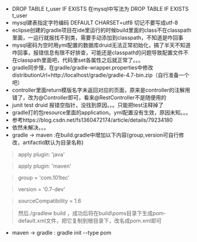 * DROP TABLE t_user IF EXISTS 在mysql中写法为  DROP TABLE IF EXISTS t_user
* mysql建表指定字符编码 DEFAULT CHARSET=utf8 切记不要写成utf-8
* eclipse创建的gradle项目在ide里运行的时候build里面的class不在classpath里面，一运行就报找不到类，需要手动添加到classpath，不知道是咋回事
* mysql密码为空时用yml配置的数据库druid无法正常初始化，搞了半天不知道咋回事，报错信息有限不好排查，可能还是classpath的问题导致配置文件不在classpath里面吧，代码里set各属性之后就正常了。。。
* gradle同步慢，在gradle/gradle-wrapper.properties中修改distributionUrl=http\://localhost/gradle/gradle-4.7-bin.zip（自行准备一个吧）
* controller里面return模版名字未返回对应的页面，原来是controller的注解用错了，改为@Controller即可，看来@RestController不是随便用的
* junit test druid 报错空指针，没找到原因。。。只能把test注释掉了
* gradle打的包resource里面的application。yml配置没有生效，原因未知。。。
* 参考https://blog.csdn.net/fs1360472174/article/details/79234180
* 依然未解决。。。
* gradle -> maven :在build.gradle中增加以下内容(group,version可自行修改，artifactId默认为目录名称)
> apply plugin: 'java'

> apply plugin: 'maven'

> group = 'com.101tec'

> version = '0.7-dev'

> sourceCompatibility = 1.6

> 然后./gradlew build ，成功后将在build\poms目录下生成pom-default.xml文件，把它复制到根目录下，改名成pom.xml即可
* maven -> gradle : gradle init --type pom
